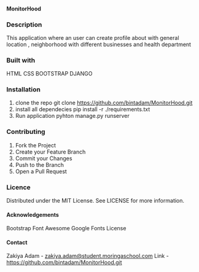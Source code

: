 #### MonitorHood
### Description
This application  where an user can create profile about with general location , neighborhood with different businesses and health department  
### Built with 
HTML
CSS
BOOTSTRAP
DJANGO
### Installation
1. clone the repo
git clone https://github.com/bintadam/MonitorHood.git
2. install all dependecies
pip install -r ./requirements.txt
3. Run application
pyhton manage.py runserver
### Contributing
1. Fork the Project
2. Create your Feature Branch
3. Commit your Changes
4. Push to the Branch
5. Open a Pull Request
### Licence
Distributed under the MIT License. See LICENSE for more information.

#### Acknowledgements
Bootstrap
Font Awesome
Google Fonts
License

#### Contact
Zakiya Adam - zakiya.adam@student.moringaschool.com
Link - https://github.com/bintadam/MonitorHood.git